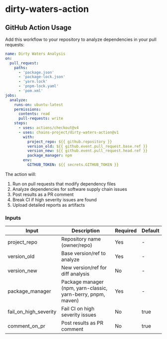 # dirty-waters-action

## GitHub Action Usage

Add this workflow to your repository to analyze dependencies in your pull requests:

```yaml
name: Dirty Waters Analysis
on:
  pull_request:
    paths:
      - 'package.json'
      - 'package-lock.json'
      - 'yarn.lock'
      - 'pnpm-lock.yaml'
      - 'pom.xml'
jobs:
  analyze:
    runs-on: ubuntu-latest
    permissions:
      contents: read
      pull-requests: write
    steps:
      - uses: actions/checkout@v4
      - uses: chains-project/dirty-waters-action@v1
        with:
          project_repo: ${{ github.repository }}
          version_old: ${{ github.event.pull_request.base.ref }}
          version_new: ${{ github.event.pull_request.head.ref }}
          package_manager: npm
        env:
          GITHUB_TOKEN: ${{ secrets.GITHUB_TOKEN }}
```


The action will:
1. Run on pull requests that modify dependency files
2. Analyze dependencies for software supply chain issues
3. Post results as a PR comment
4. Break CI if high severity issues are found
5. Upload detailed reports as artifacts

### Inputs

| Input | Description | Required | Default |
|-------|-------------|----------|---------|
| project_repo | Repository name (owner/repo) | Yes | - |
| version_old | Base version/ref to analyze | Yes | - |
| version_new | New version/ref for diff analysis | No | - |
| package_manager | Package manager (npm, yarn-classic, yarn-berry, pnpm, maven) | Yes | - |
| fail_on_high_severity | Fail CI on high severity issues | No | true |
| comment_on_pr | Post results as PR comment | No | true |
